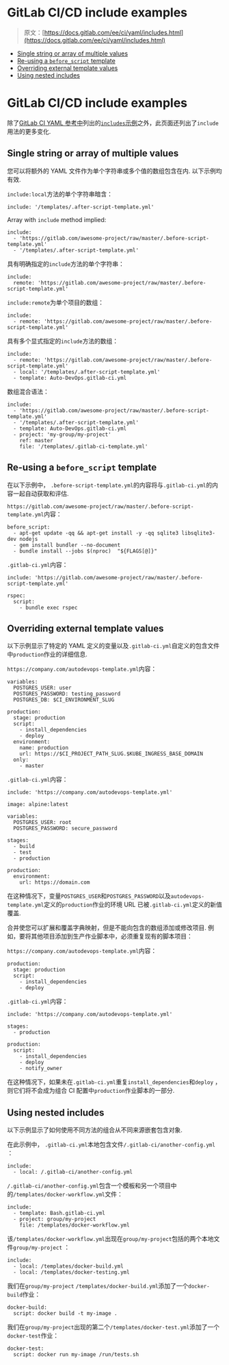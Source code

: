 # GitLab CI/CD include examples

> 原文：[https://docs.gitlab.com/ee/ci/yaml/includes.html](https://docs.gitlab.com/ee/ci/yaml/includes.html)

*   [Single string or array of multiple values](#single-string-or-array-of-multiple-values)
*   [Re-using a `before_script` template](#re-using-a-before_script-template)
*   [Overriding external template values](#overriding-external-template-values)
*   [Using nested includes](#using-nested-includes)

# GitLab CI/CD include examples[](#gitlab-cicd-include-examples "Permalink")

除了[GitLab CI YAML 参考中](README.html)列出的[`includes`示例](README.html#include)之外，此页面还列出了`include`用法的更多变化.

## Single string or array of multiple values[](#single-string-or-array-of-multiple-values "Permalink")

您可以将额外的 YAML 文件作为单个字符串或多个值的数组包含在内. 以下示例均有效.

`include:local`方法的单个字符串暗含：

```
include: '/templates/.after-script-template.yml' 
```

Array with `include` method implied:

```
include:
  - 'https://gitlab.com/awesome-project/raw/master/.before-script-template.yml'
  - '/templates/.after-script-template.yml' 
```

具有明确指定的`include`方法的单个字符串：

```
include:
  remote: 'https://gitlab.com/awesome-project/raw/master/.before-script-template.yml' 
```

`include:remote`为单个项目的数组：

```
include:
  - remote: 'https://gitlab.com/awesome-project/raw/master/.before-script-template.yml' 
```

具有多个显式指定的`include`方法的数组：

```
include:
  - remote: 'https://gitlab.com/awesome-project/raw/master/.before-script-template.yml'
  - local: '/templates/.after-script-template.yml'
  - template: Auto-DevOps.gitlab-ci.yml 
```

数组混合语法：

```
include:
  - 'https://gitlab.com/awesome-project/raw/master/.before-script-template.yml'
  - '/templates/.after-script-template.yml'
  - template: Auto-DevOps.gitlab-ci.yml
  - project: 'my-group/my-project'
    ref: master
    file: '/templates/.gitlab-ci-template.yml' 
```

## Re-using a `before_script` template[](#re-using-a-before_script-template "Permalink")

在以下示例中， `.before-script-template.yml`的内容将与`.gitlab-ci.yml`的内容一起自动获取和评估.

`https://gitlab.com/awesome-project/raw/master/.before-script-template.yml`内容：

```
before_script:
  - apt-get update -qq && apt-get install -y -qq sqlite3 libsqlite3-dev nodejs
  - gem install bundler --no-document
  - bundle install --jobs $(nproc)  "${FLAGS[@]}" 
```

`.gitlab-ci.yml`内容：

```
include: 'https://gitlab.com/awesome-project/raw/master/.before-script-template.yml'

rspec:
  script:
    - bundle exec rspec 
```

## Overriding external template values[](#overriding-external-template-values "Permalink")

以下示例显示了特定的 YAML 定义的变量以及`.gitlab-ci.yml`自定义的包含文件中`production`作业的详细信息.

`https://company.com/autodevops-template.yml`内容：

```
variables:
  POSTGRES_USER: user
  POSTGRES_PASSWORD: testing_password
  POSTGRES_DB: $CI_ENVIRONMENT_SLUG

production:
  stage: production
  script:
    - install_dependencies
    - deploy
  environment:
    name: production
    url: https://$CI_PROJECT_PATH_SLUG.$KUBE_INGRESS_BASE_DOMAIN
  only:
    - master 
```

`.gitlab-ci.yml`内容：

```
include: 'https://company.com/autodevops-template.yml'

image: alpine:latest

variables:
  POSTGRES_USER: root
  POSTGRES_PASSWORD: secure_password

stages:
  - build
  - test
  - production

production:
  environment:
    url: https://domain.com 
```

在这种情况下，变量`POSTGRES_USER`和`POSTGRES_PASSWORD`以及`autodevops-template.yml`定义的`production`作业的环境 URL 已被`.gitlab-ci.yml`定义的新值覆盖.

合并使您可以扩展和覆盖字典映射，但是不能向包含的数组添加或修改项目. 例如，要将其他项目添加到生产作业脚本中，必须重复现有的脚本项目：

`https://company.com/autodevops-template.yml`内容：

```
production:
  stage: production
  script:
    - install_dependencies
    - deploy 
```

`.gitlab-ci.yml`内容：

```
include: 'https://company.com/autodevops-template.yml'

stages:
  - production

production:
  script:
    - install_dependencies
    - deploy
    - notify_owner 
```

在这种情况下，如果未在`.gitlab-ci.yml`重复`install_dependencies`和`deploy` ，则它们将不会成为组合 CI 配置中`production`作业脚本的一部分.

## Using nested includes[](#using-nested-includes "Permalink")

以下示例显示了如何使用不同方法的组合从不同来源嵌套包含对象.

在此示例中， `.gitlab-ci.yml`本地包含文件`/.gitlab-ci/another-config.yml` ：

```
include:
  - local: /.gitlab-ci/another-config.yml 
```

`/.gitlab-ci/another-config.yml`包含一个模板和另一个项目中的`/templates/docker-workflow.yml`文件：

```
include:
  - template: Bash.gitlab-ci.yml
  - project: group/my-project
    file: /templates/docker-workflow.yml 
```

该`/templates/docker-workflow.yml`出现在`group/my-project`包括的两个本地文件`group/my-project` ：

```
include:
  - local: /templates/docker-build.yml
  - local: /templates/docker-testing.yml 
```

我们在`group/my-project` `/templates/docker-build.yml`添加了一个`docker-build`作业：

```
docker-build:
  script: docker build -t my-image . 
```

我们在`group/my-project`出现的第二个`/templates/docker-test.yml`添加了一个`docker-test`作业：

```
docker-test:
  script: docker run my-image /run/tests.sh 
```